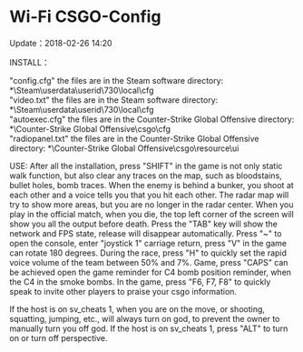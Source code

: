 # Wi-Fi CSGO-Config
Update：2018-02-26 14:20

INSTALL：

"config.cfg" the files are in the Steam software directory: *\Steam\userdata\userid\730\local\cfg\
"video.txt" the files are in the Steam software directory: *\Steam\userdata\userid\730\local\cfg\
"autoexec.cfg" the files are in the Counter-Strike Global Offensive directory: *\Counter-Strike Global Offensive\csgo\cfg\
"radiopanel.txt" the files are in the Counter-Strike Global Offensive directory: *\Counter-Strike Global Offensive\csgo\resource\ui

USE:
After all the installation, press "SHIFT" in the game is not only static walk function, but also clear any traces on the map, such as bloodstains, bullet holes, bomb traces.
When the enemy is behind a bunker, you shoot at each other and a voice tells you that you hit each other.
The radar map will try to show more areas, but you are no longer in the radar center.
When you play in the official match, when you die, the top left corner of the screen will show you all the output before death.
Press the "TAB" key will show the network and FPS state, release will disappear automatically.
Press "~" to open the console, enter "joystick 1" carriage return, press "V" in the game can rotate 180 degrees.
During the race, press "H" to quickly set the rapid voice volume of the team between 50% and 7%.
Game, press "CAPS" can be achieved open the game reminder for C4 bomb position reminder, when the C4 in the smoke bombs.
In the game, press "F6, F7, F8" to quickly speak to invite other players to praise your csgo information.

If the host is on sv_cheats 1, when you are on the move, or shooting, squatting, jumping, etc., will always turn on god, to prevent the owner to manually turn you off god.
If the host is on sv_cheats 1, press "ALT" to turn on or turn off perspective.
